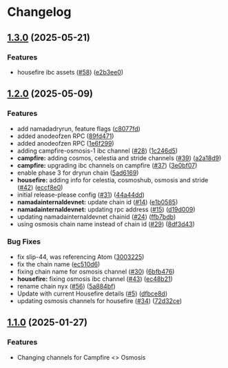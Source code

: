 # Changelog

## [1.3.0](https://github.com/anoma/namada-chain-registry/compare/v1.2.0...v1.3.0) (2025-05-21)


### Features

* housefire ibc assets ([#58](https://github.com/anoma/namada-chain-registry/issues/58)) ([e2b3ee0](https://github.com/anoma/namada-chain-registry/commit/e2b3ee0f74e74dcafd12842acd4e98a74beb3130))

## [1.2.0](https://github.com/anoma/namada-chain-registry/compare/v1.1.0...v1.2.0) (2025-05-09)


### Features

* add namadadryrun, feature flags ([c8077fd](https://github.com/anoma/namada-chain-registry/commit/c8077fd1c1a49c3e470cc0701c31eb3e3d9963f9))
* added anodeofzen RPC ([89fd471](https://github.com/anoma/namada-chain-registry/commit/89fd4717f4dd724c441f815b7f7088e3f91f7394))
* added anodeofzen RPC ([1e6f299](https://github.com/anoma/namada-chain-registry/commit/1e6f2996747b86a24e444063a061b88b2e0fea77))
* adding campfire-osmosis-1 ibc channel ([#28](https://github.com/anoma/namada-chain-registry/issues/28)) ([1c246d5](https://github.com/anoma/namada-chain-registry/commit/1c246d53bb27cc7d16ac9c98e9087c990eb34df3))
* **campfire:** adding cosmos, celestia and stride channels ([#39](https://github.com/anoma/namada-chain-registry/issues/39)) ([a2a18d9](https://github.com/anoma/namada-chain-registry/commit/a2a18d9a1a51b4bcb9a832852dba05abe9127ac7))
* **campfire:** upgrading ibc channels on campfire ([#37](https://github.com/anoma/namada-chain-registry/issues/37)) ([3e0bf07](https://github.com/anoma/namada-chain-registry/commit/3e0bf07b46dd8c0ddf6b07471e3be3ac66c0b950))
* enable phase 3 for dryrun chain ([5ad6169](https://github.com/anoma/namada-chain-registry/commit/5ad61694d789b0fbc05af1d00b1710cf501875fe))
* **housefire:** adding info for celestia, cosmoshub, osmosis and stride ([#42](https://github.com/anoma/namada-chain-registry/issues/42)) ([eccf8e0](https://github.com/anoma/namada-chain-registry/commit/eccf8e0b43df81efabbb93cf3493ad99daf79378))
* initial release-please config ([#31](https://github.com/anoma/namada-chain-registry/issues/31)) ([44a44dd](https://github.com/anoma/namada-chain-registry/commit/44a44ddd18cafb436670163ae23af70982a3a325))
* **namadainternaldevnet:** update chain id ([#14](https://github.com/anoma/namada-chain-registry/issues/14)) ([e1b0585](https://github.com/anoma/namada-chain-registry/commit/e1b0585a2337d298f65757b4e394d686fd6eafd0))
* **namadainternaldevnet:** updating rpc address ([#15](https://github.com/anoma/namada-chain-registry/issues/15)) ([d19d009](https://github.com/anoma/namada-chain-registry/commit/d19d009620034f5a11f3b266fd372a37c3853358))
* updating namadainternaldevnet chainid ([#24](https://github.com/anoma/namada-chain-registry/issues/24)) ([ffb7bdb](https://github.com/anoma/namada-chain-registry/commit/ffb7bdb659dcd6fe60f86320e8ba9b25f74e70ef))
* using osmosis chain name instead of chain id ([#29](https://github.com/anoma/namada-chain-registry/issues/29)) ([8df3d43](https://github.com/anoma/namada-chain-registry/commit/8df3d430dcd7b7e10a000e109ac8fc456c7c98ce))


### Bug Fixes

* fix slip-44, was referencing Atom ([3003225](https://github.com/anoma/namada-chain-registry/commit/30032253ffa10cab47d013d93a41c5ee533ea25d))
* fix the chain name ([ec510d6](https://github.com/anoma/namada-chain-registry/commit/ec510d662cff1f2d88c1fb2f4089770797d38e7e))
* fixing chain name for osmosis channel ([#30](https://github.com/anoma/namada-chain-registry/issues/30)) ([6bfb476](https://github.com/anoma/namada-chain-registry/commit/6bfb47642aa7a3b1822ac2783a1ac6979985fc12))
* **housefire:** fixing osmosis ibc channel ([#43](https://github.com/anoma/namada-chain-registry/issues/43)) ([ec48b21](https://github.com/anoma/namada-chain-registry/commit/ec48b2199632221610a824c51cc9f408fb25fec8))
* rename chain nyx ([#56](https://github.com/anoma/namada-chain-registry/issues/56)) ([5a884bf](https://github.com/anoma/namada-chain-registry/commit/5a884bf6343f5130c4a419901a87ea86df53dd83))
* Update with current Housefire details ([#5](https://github.com/anoma/namada-chain-registry/issues/5)) ([dfbce8d](https://github.com/anoma/namada-chain-registry/commit/dfbce8d07c7892ae4b3853c92791a3b000eb2392))
* updating osmosis channels for housefire ([#34](https://github.com/anoma/namada-chain-registry/issues/34)) ([72d32ce](https://github.com/anoma/namada-chain-registry/commit/72d32ce131be09c3a7b6e8c68ee7748b692dfdd9))

## [1.1.0](https://github.com/anoma/namada-chain-registry/compare/v1.0.0...v1.1.0) (2025-01-27)

### Features
- Changing channels for Campfire <> Osmosis
